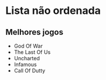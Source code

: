 # Lista não ordenada #

## Melhores jogos ##

- God Of War
- The Last Of Us
- Uncharted
- Infamous
- Call Of Dutty
